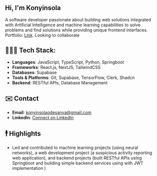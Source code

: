 ## Hi, I'm Konyinsola
A software developer passionate about building web solutions integrated with Artificial Intelligence and machine learning capabilities to solve problems and find solutions while providing unique frontend interfaces.
Portfolio: [Link](https://konyinsola-odesanya.vercel.app/). Looking to collaborate 

## 👨🏽‍💻 Tech Stack:
- **Languages**: JavaScript, TypeScript, Python, Springboot
- **Frameworks**: React.js, NextJS, TailwindCSS
- **Databases**: Supabase
- **Tools & Platforms**: Git, Supabase, TensorFlow, Clerk, Shadcn
- **Backend**: RESTful APIs, Database Management

## ✉️ Contact
- **Email**: [konyinsolaodesanya@gmail.com](mailto:konyinsolaodesanya@gmail.com)
- **LinkedIn**: [Connect on LinkedIn](https://linkedin.com/in/konyinsola-odesanya)

## 🕴 Highlights
- Led and contributed to machine learning projects (using neural networks), a web development project (a suspicious activity reporting web application), and backend projects (built RESTful APIs using Springboot and building simple backend services using with JWT implementation )

<!--
**KONY05/KONY05** is a ✨ _special_ ✨ repository because its `README.md` (this file) appears on your GitHub profile.

Here are some ideas to get you started:

- 🔭 I’m currently working on ...
- 🌱 I’m currently learning ...
- 👯 I’m looking to collaborate on ...
- 🤔 I’m looking for help with ...
- 💬 Ask me about ...
- 📫 How to reach me: ...
- 😄 Pronouns: ...
- ⚡ Fun fact: ...
-->
